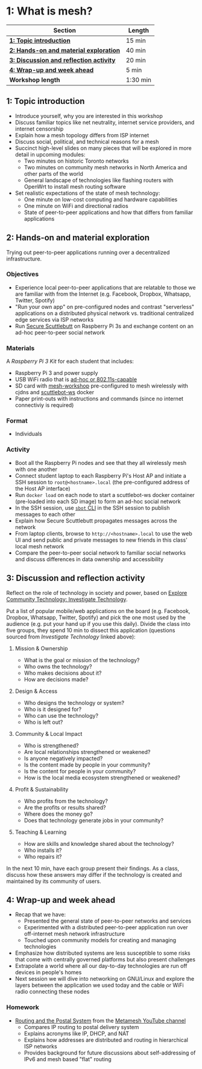 # 1: What is mesh?

| **Section**                                                                        | **Length** |
|------------------------------------------------------------------------------------|------------|
| [**1: Topic introduction**](#1-topic-introduction)                                 | 15 min     |
| [**2: Hands-on and material exploration**](#2-hands-on-and-material-exploration)   | 40 min     |
| [**3: Discussion and reflection activity**](#3-discussion-and-reflection-activity) | 20 min     |
| [**4: Wrap-up and week ahead**](#4-wrap-up-and-week-ahead)                         | 5 min      |
| **Workshop length**                                                                | 1:30 min   |

## 1: Topic introduction

- Introduce yourself, why you are interested in this workshop
- Discuss familiar topics like net neutrality, internet service providers, and internet censorship
- Explain how a mesh topology differs from ISP internet
- Discuss social, political, and technical reasons for a mesh
- Succinct high-level slides on many pieces that will be explored in more detail in upcoming modules:
    - Two minutes on historic Toronto networks
    - Two minutes on community mesh networks in North America and other parts of the world
    - General landscape of technologies like flashing routers with OpenWrt to install mesh routing software
- Set realistic expectations of the state of mesh technology:
    - One minute on low-cost computing and hardware capabilities
    - One minute on WiFi and directional radios
    - State of peer-to-peer applications and how that differs from familiar applications

## 2: Hands-on and material exploration

Trying out peer-to-peer applications running over a decentralized infrastructure.

### Objectives

- Experience local peer-to-peer applications that are relatable to those we are familiar with from the Internet (e.g. Facebook, Dropbox, Whatsapp, Twitter, Spotify)
- "Run your own app" on pre-configured nodes and contrast "serverless" applications on a distributed physical network vs. traditional centralized edge services via ISP networks
- Run [Secure Scuttlebutt](https://github.com/ssbc/secure-scuttlebutt) on Raspberry Pi 3s and exchange content on an ad-hoc peer-to-peer social network

### Materials

A _Raspberry Pi 3 Kit_ for each student that includes:

- Raspberry Pi 3 and power supply
- USB WiFi radio that is [ad-hoc or 802.11s-capable](https://github.com/phillymesh/802.11s-adapters)
- SD card with [mesh-workshop](https://github.com/benhylau/mesh-workshop) pre-configured to mesh wirelessly with cjdns and [scuttlebot-ws](https://github.com/vuldin/scuttlebot-ws) docker
- Paper print-outs with instructions and commands (since no internet connectiviy is required)

### Format

- Individuals

### Activity

- Boot all the Raspberry Pi nodes and see that they all wirelessly mesh with one another
- Connect student laptop to each Raspberry Pi's Host AP and initiate a SSH session to `root@<hostname>.local` (the pre-configured address of the Host AP interface)
- Run `docker load` on each node to start a scuttlebot-ws docker container (pre-loaded into each SD image) to form an ad-hoc social network
- In the SSH session, use [`sbot` CLI](https://scuttlebot.io/docs/basics/publish-a-message.html) in the SSH session to publish messages to each other
- Explain how Secure Scuttlebutt propagates messages across the network
- From laptop clients, browse to `http://<hostname>.local` to use the web UI and send public and private messages to new friends in this class' local mesh network
- Compare the peer-to-peer social network to familiar social networks and discuss differences in data ownership and accessibility

## 3: Discussion and reflection activity

Reflect on the role of technology in society and power, based on [Explore Community Technology: Investigate Technology](https://communitytechnology.github.io/docs/intro-ct/investigate-tech/).

Put a list of popular mobile/web applications on the board (e.g. Facebook, Dropbox, Whatsapp, Twitter, Spotify) and pick the one most used by the audience (e.g. put your hand up if you use this daily). Divide the class into five groups, they spend 10 min to dissect this application (questions sourced from _Investigate Technology_ linked above):

1. Mission & Ownership
    - What is the goal or mission of the technology?
    - Who owns the technology?
    - Who makes decisions about it? 
    - How are decisions made?

1. Design & Access
    - Who designs the technology or system?
    - Who is it designed for?
    - Who can use the technology? 
    - Who is left out?

1. Community & Local Impact
    - Who is strengthened? 
    - Are local relationships strengthened or weakened? 
    - Is anyone negatively impacted?
    - Is the content made by people in your community? 
    - Is the content for people in your community? 
    - How is the local media ecosystem strengthened or weakened?

1. Profit & Sustainability
    - Who profits from the technology?
    - Are the profits or results shared?
    - Where does the money go? 
    - Does that technology generate jobs in your community?

1. Teaching & Learning
    - How are skills and knowledge shared about the technology?
    - Who installs it?
    - Who repairs it?

In the next 10 min, have each group present their findings. As a class, discuss how these answers may differ if the technology is created and maintained by its community of users.

## 4: Wrap-up and week ahead

- Recap that we have:
    - Presented the general state of peer-to-peer networks and services
    - Experimented with a distributed peer-to-peer application run over off-internet mesh network infrastructure
    - Touched upon community models for creating and managing technologies
- Emphasize how distributed systems are less susceptible to some risks that come with centrally governed platforms but also present challenges
- Extrapolate a world where all our day-to-day technologies are run off devices in people's homes
- Next session we will dive into networking on GNU/Linux and explore the layers between the application we used today and the cable or WiFi radio connecting these nodes

### Homework

- [Routing and the Postal System](https://www.youtube.com/watch?v=n7NBgJAhzZ0) from the [Metamesh YouTube channel](https://www.youtube.com/channel/UCGEnntxbGKMU9J9GIZ1LQUQ)
    - Compares IP routing to postal delivery system
    - Explains acronyms like IP, DHCP, and NAT
    - Explains how addresses are distributed and routing in hierarchical ISP networks
    - Provides background for future discussions about self-addressing of IPv6 and mesh based "flat" routing
